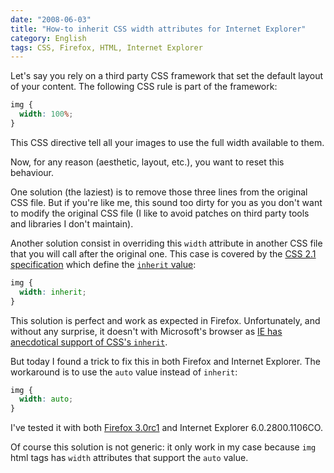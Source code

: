 ```yaml
---
date: "2008-06-03"
title: "How-to inherit CSS width attributes for Internet Explorer"
category: English
tags: CSS, Firefox, HTML, Internet Explorer
---
```


Let's say you rely on a third party CSS framework that set the default layout of
your content. The following CSS rule is part of the framework:

```css
img {
  width: 100%;
}
```

This CSS directive tell all your images to use the full width available to them.

Now, for any reason (aesthetic, layout, etc.), you want to reset this behaviour.

One solution (the laziest) is to remove those three lines from the original CSS
file. But if you're like me, this sound too dirty for you as you don't want to
modify the original CSS file (I like to avoid patches on third party tools and
                              libraries I don't maintain).

Another solution consist in overriding this `width` attribute in another CSS
file that you will call after the original one. This case is covered by the
[CSS 2.1 specification](https://www.w3.org/TR/CSS21/) which define the
[`inherit` value](https://www.w3.org/TR/CSS21/cascade.html#value-def-inherit):

```css
img {
  width: inherit;
}
```

This solution is perfect and work as expected in Firefox. Unfortunately, and
without any surprise, it doesn't with Microsoft's browser as
[IE has anecdotical support of CSS's `inherit`](https://www.sitepoint.com/blogs/2007/11/22/in-all-fairness-%e2%80%a6-internet-explorer-still-stinks/).

But today I found a trick to fix this in both Firefox and Internet Explorer. The
workaround is to use the `auto` value instead of `inherit`:

```css
img {
  width: auto;
}
```

I've tested it with both
[Firefox 3.0rc1](https://blog.mozilla.com/blog/2008/05/20/firefox-3-release-candidate-now-available-for-download/)
and Internet Explorer 6.0.2800.1106CO.

Of course this solution is not generic: it only work in my case because `img`
html tags has `width` attributes that support the `auto` value.
